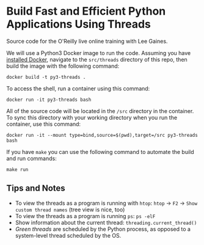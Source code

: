 # Build Fast and Efficient Python Applications Using Threads

Source code for the O'Reilly live online training with Lee Gaines.

We will use a Python3 Docker image to run the code. Assuming you have [installed Docker](https://docs.docker.com/get-docker/), navigate to the `src/threads` directory of this repo, then build the image with the following command:

```
docker build -t py3-threads .
```

To access the shell, run a container using this command:

```
docker run -it py3-threads bash
```

All of the source code will be located in the `/src` directory in the container. To sync this directory with your working directory when you run the container, use this command:

```
docker run -it --mount type=bind,source=$(pwd),target=/src py3-threads bash
```

If you have `make` you can use the following command to automate the build and run commands:

```
make run
```

## Tips and Notes

* To view the threads as a program is running with `htop`: `htop` -> `F2` -> `Show custom thread names` (tree view is nice, too)
* To view the threads as a program is running `ps`: `ps -elF`
* Show information about the current thread: `threading.current_thread()`
* *Green threads* are scheduled by the Python process, as opposed to a system-level thread scheduled by the OS.
